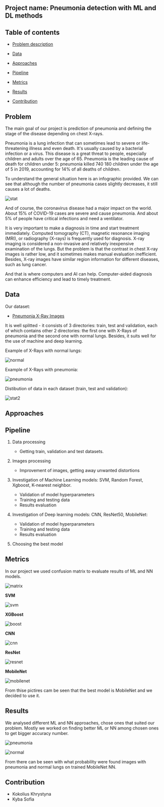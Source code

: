 ## Project name: Pneumonia detection with ML and DL methods

## Table of contents

* [Problem description](#Problem)

* [Data](#Data)

* [Approaches](#Approaches)

* [Pipeline](#Pipeline)

* [Metrics](#Metrics)

* [Results](#Results)

* [Contribution](#Contribution)


## Problem

The main goal of our project is prediction of pneumonia and defining the stage of the disease depending on chest X-rays.

Pneumonia is a lung infection that can sometimes lead to severe or life-threatening illness and even death. It's usually caused by a bacterial infection or a virus.
This disease is a great threat to people, especially children and adults over the age of 65. Pneumonia is the leading cause of death for children under 5: pneumonia killed 740 180 children under the age of 5 in 2019, accounting for 14% of all deaths of children.

To understand the general situation here is an infographic provided. We can see that although the number of pneumonia cases slightly decreases, it still causes a lot of deaths.

![stat](https://user-images.githubusercontent.com/60686300/149668779-846ae977-e5e8-4300-be42-c229db650f05.jpg)

And of course, the coronavirus disease had a major impact on the world. About 15% of COVID-19 cases are severe and cause pneumonia. And about 5% of people have critical infections and need a ventilator.

It is very important to make a diagnosis in time and start treatment immediately. Computed tomography (CT), magnetic resonance imaging (MRI), or radiography (X-rays) is frequently used for diagnosis. X-ray imaging is considered a non-invasive and relatively inexpensive examination of the lungs. But the problem is that the contrast in chest X-ray images is rather low, and it sometimes makes manual evaluation inefficient. Besides, X-ray images have similar region information for different diseases, such as lung cancer.

And that is where computers and AI can help. Computer-aided diagnosis can enhance efficiency and lead to timely treatment.


## Data

Our dataset:
* [Pneumonia X-Ray Images](https://www.kaggle.com/pcbreviglieri/pneumonia-xray-images/discussion)

It is well splitted - it consists of 3 directories: train, test and validation, each of which contains other 2 directories: the first one with X-Rays of pneumonia and the second one with normal lungs. Besides, it suits well for the use of machine and deep learning.

Example of X-Rays with normal lungs:

![normal](https://user-images.githubusercontent.com/60686300/149668833-99e0f8f9-6077-438a-97b7-4c59bea543d0.jpg)

Example of X-Rays with pneumonia:

![pneumonia](https://user-images.githubusercontent.com/60686300/149668838-90931d93-bacd-4f69-9084-04defae85071.jpg)

Distibution of data in each dataset (train, test and validation):

![stat2](https://user-images.githubusercontent.com/60686300/149668850-74cc7d72-e894-4ac9-babd-b1583e4b2a4a.jpg)

## Approaches



## Pipeline


1. Data processing
      - Getting train, validation and test datasets.
 
2. Images processing
      - Improvement  of images, getting away unwanted distortions

3. Investigation of Machine Learning models: SVM, Random Forest, Xgboost, K-nearest neighbor.
      - Validation of  model hyperparameters
      - Training and testing data
      - Results evaluation
 
4. Investigation of Deep learning models: CNN, ResNet50, MobileNet:
      - Validation of  model hyperparameters
      - Training and testing data
      - Results evaluation

5. Choosing the best model

## Metrics

In our project we used confusion matrix to evaluate results of ML and NN models.

![matrix](https://user-images.githubusercontent.com/60686300/149668240-aa408d55-029d-4bb8-b8bd-007f545dc7b0.png)


**SVM**

![svm](https://user-images.githubusercontent.com/60686300/149668510-1ceefb7f-fb42-41c7-9567-3feada9ba2d6.png)

**XGBoost**

![boost](https://user-images.githubusercontent.com/60686300/149668694-2f0f49fd-1bbe-4375-8a54-94e3f178dc2e.png)

**CNN**

![cnn](https://user-images.githubusercontent.com/60686300/149668703-2b6fd665-a172-4f83-b75f-0072c54bc493.png)

**ResNet**

![resnet](https://user-images.githubusercontent.com/60686300/149668715-23b0b203-515e-44d6-b1f8-be8b5754593b.png)

**MobileNet**

![mobilenet](https://user-images.githubusercontent.com/60686300/149668721-2df185d9-62ff-4e91-944b-652ac530502c.png)


From thise pictires cam be seen that the best model is MobileNet and we decided to use it.

## Results

We analysed different ML and NN approaches, chose ones that suited our problem. Mostly we worked on finding better ML or NN among chosen ones to get bigger accuracy number.

![pneumonia](https://user-images.githubusercontent.com/60686300/149668737-a23215b4-7391-4b9b-a149-ef50e6a3171d.png)

![normal](https://user-images.githubusercontent.com/60686300/149668743-92d673da-a589-47ff-a4e1-ada46d59ef68.png)

From there can be seen with what probability were found images with pneumonia and normal lungs on trained MobileNet NN.

## Contribution

* Kokolius Khrystyna
* Kyba Sofia


